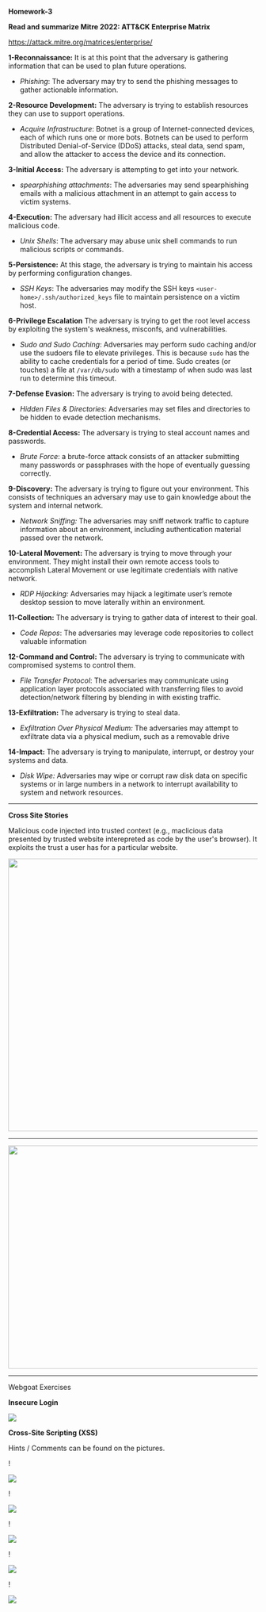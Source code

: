 **Homework-3**


**Read and summarize Mitre 2022: ATT&CK Enterprise Matrix**

https://attack.mitre.org/matrices/enterprise/


**1-Reconnaissance:** It is at this point that the adversary is gathering information that can be used to plan future operations.

- _Phishing_: The adversary may try to send the phishing messages to gather actionable information.

**2-Resource Development:** The adversary is trying to establish resources they can use to support operations.

- _Acquire Infrastructure_: Botnet is a group of Internet-connected devices, each of which runs one or more bots. Botnets can be used to perform Distributed Denial-of-Service (DDoS) attacks, steal data, send spam, and allow the attacker to access the device and its connection.

**3-Initial Access:** The adversary is attempting to get into your network. 

- _spearphishing attachments_: The adversaries may send spearphishing emails with a malicious attachment in an attempt to gain access to victim systems.

**4-Execution:** The adversary had illicit access and all resources to execute malicious code.

- _Unix Shells_: The adversary may abuse unix shell commands to run malicious scripts or commands.

**5-Persistence:** At this stage, the adversary is trying to maintain his access by performing configuration changes.

- _SSH Keys_: The adversaries may modify the SSH keys `<user-home>/.ssh/authorized_keys` file to maintain persistence on a victim host.

**6-Privilege Escalation** The adversary is trying to get the root level access by exploiting the system's weakness, misconfs, and vulnerabilities.

- _Sudo and Sudo Caching_: Adversaries may perform sudo caching and/or use the sudoers file to elevate privileges. This is because `sudo` has the ability to cache credentials for a period of time. Sudo creates (or touches) a file at `/var/db/sudo` with a timestamp of when sudo was last run to determine this timeout. 

**7-Defense Evasion:** The adversary is trying to avoid being detected.

- _Hidden Files & Directories_: Adversaries may set files and directories to be hidden to evade detection mechanisms.

**8-Credential Access:** The adversary is trying to steal account names and passwords.

- _Brute Force_: a brute-force attack consists of an attacker submitting many passwords or passphrases with the hope of eventually guessing correctly.

**9-Discovery:** The adversary is trying to figure out your environment. This consists of techniques an adversary may use to gain knowledge about the system and internal network.

- _Network Sniffing:_ The adversaries may sniff network traffic to capture information about an environment, including authentication material passed over the network.

**10-Lateral Movement:** The adversary is trying to move through your environment. They might install their own remote access tools to accomplish Lateral Movement or use legitimate credentials with native network.

- _RDP Hijacking:_ Adversaries may hijack a legitimate user’s remote desktop session to move laterally within an environment.

**11-Collection:** The adversary is trying to gather data of interest to their goal.

- _Code Repos_: The adversaries may leverage code repositories to collect valuable information

**12-Command and Control:** The adversary is trying to communicate with compromised systems to control them.

- _File Transfer Protocol_: The adversaries may communicate using application layer protocols associated with transferring files to avoid detection/network filtering by blending in with existing traffic. 

**13-Exfiltration:** The adversary is trying to steal data.

- _Exfiltration Over Physical Medium:_ The adversaries may attempt to exfiltrate data via a physical medium, such as a removable drive

**14-Impact:** The adversary is trying to manipulate, interrupt, or destroy your systems and data.

- _Disk Wipe:_ Adversaries may wipe or corrupt raw disk data on specific systems or in large numbers in a network to interrupt availability to system and network resources.

---

**Cross Site Stories**

Malicious code injected into trusted context (e.g., maclicious data presented by trusted website interepreted as code by the user's browser). It exploits the trust a user has for a particular website. 

<img src="https://github.com/ahmad-zeeshan/DataSecurityHW/blob/main/screenshots/CrossSiteScripting.png"  width="650" height="550">

---

<img src="https://github.com/ahmad-zeeshan/DataSecurityHW/blob/main/screenshots/Injection_meme.png"  width="550" height="450">

---

Webgoat Exercises

**Insecure Login**

![](https://github.com/ahmad-zeeshan/DataSecurityHW/blob/main/screenshots/A3.png)

**Cross-Site Scripting (XSS)**

Hints / Comments can be found on the pictures.

!

![](https://github.com/ahmad-zeeshan/DataSecurityHW/blob/main/screenshots/A7_2.png)

!

![](https://github.com/ahmad-zeeshan/DataSecurityHW/blob/main/screenshots/A7_7.png)

!

![](https://github.com/ahmad-zeeshan/DataSecurityHW/blob/main/screenshots/A7_10.png)

!

![](https://github.com/ahmad-zeeshan/DataSecurityHW/blob/main/screenshots/A7_11.png)

!

![](https://github.com/ahmad-zeeshan/DataSecurityHW/blob/main/screenshots/A7_12.png)
